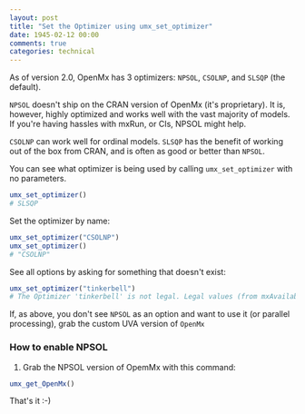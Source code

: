 ```yaml
---
layout: post
title: "Set the Optimizer using umx_set_optimizer"
date: 1945-02-12 00:00
comments: true
categories: technical
---
```


As of version 2.0, OpenMx has 3 optimizers: `NPSOL`, `CSOLNP`, and `SLSQP` (the default).

`NPSOL` doesn't ship on the CRAN version of OpenMx (it's proprietary). It is, however, highly optimized and works well with the vast majority of models. If you're having hassles with mxRun, or CIs, NPSOL might help.

`CSOLNP` can work well for ordinal models. `SLSQP` has the benefit of working out of the box from CRAN, and is often as good or better than `NPSOL`.

You can see what optimizer is being used by calling `umx_set_optimizer` with no parameters.

```r
umx_set_optimizer()
# SLSQP
```

Set the optimizer by name:

```r
umx_set_optimizer("CSOLNP")
umx_set_optimizer()
# "CSOLNP"

```
See all options by asking for something that doesn't exist:

```r
umx_set_optimizer("tinkerbell")
# The Optimizer 'tinkerbell' is not legal. Legal values (from mxAvailableOptimizers() ) are:'CSOLNP' and 'SLSQP'

```

If, as above, you don't see `NPSOL` as an option and want to use it (or parallel processing), grab the custom UVA version of `OpenMx`

### How to enable NPSOL

1. Grab the NPSOL version of OpemMx with this command:

```r
umx_get_OpenMx()

```

That's it :-)

